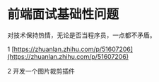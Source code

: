 # 前端面试基础性问题

对技术保持热情，无论是否当程序员，一点都不矛盾。

1 [https://zhuanlan.zhihu.com/p/51607206](https://zhuanlan.zhihu.com/p/51607206)

2 开发一个图片裁剪插件

